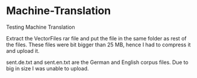 # Machine-Translation
Testing Machine Translation

Extract the VectorFiles rar file and put the file in the same folder as rest of the files. These files were bit bigger than 25 MB, hence I had to  compress it and upload it. 

sent.de.txt and sent.en.txt are the German and English corpus files. Due to big in size I was unable to upload. 
